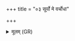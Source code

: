 +++
title = "०३ सूर्यो मे वर्चोधा"

+++
<details><summary>मूलम् (GR)</summary>

सूर्यो मे वर्चोधा वर्चो दधात्व्  
इन्द्रियम् असीन्द्रियं मयि धेहि  
वर्चो असि वर्चो मयि धेहि ॥
</details>